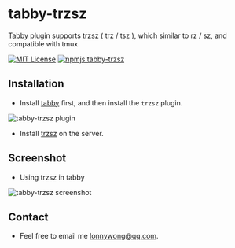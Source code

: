 # tabby-trzsz

[Tabby](https://tabby.sh/) plugin supports [trzsz](https://trzsz.github.io/) ( trz / tsz ), which similar to rz / sz, and compatible with tmux.

[![MIT License](https://img.shields.io/badge/license-MIT-green.svg?style=flat)](https://choosealicense.com/licenses/mit/)
[![npmjs tabby-trzsz](https://img.shields.io/npm/v/tabby-trzsz.svg?style=flat)](https://www.npmjs.com/package/tabby-trzsz)

## Installation

* Install [tabby](https://tabby.sh/) first, and then install the `trzsz` plugin.

![tabby-trzsz plugin](https://trzsz.github.io/images/tabby_trzsz.png)


* Install [trzsz](https://github.com/trzsz/trzsz) on the server.


## Screenshot

* Using trzsz in tabby

![tabby-trzsz screenshot](https://trzsz.github.io/images/tabby_trzsz.gif)


## Contact

* Feel free to email me <lonnywong@qq.com>.
